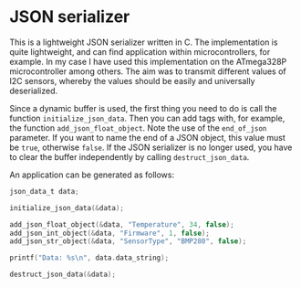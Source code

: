 # JSON serializer

This is a lightweight JSON serializer written in C. The implementation is quite lightweight, and can find application within microcontrollers, for example. In my case I have used this implementation on the ATmega328P microcontroller among others. The aim was to transmit different values of I2C sensors, whereby the values should be easily and universally deserialized.

Since a dynamic buffer is used, the first thing you need to do is call the function `initialize_json_data`. Then you can add tags with, for example, the function `add_json_float_object`. Note the use of the `end_of_json` parameter. If you want to name the end of a JSON object, this value must be `true`, otherwise `false`. If the JSON serializer is no longer used, you have to clear the buffer independently by calling `destruct_json_data`.

An application can be generated as follows:

```c
json_data_t data;

initialize_json_data(&data);

add_json_float_object(&data, "Temperature", 34, false);
add_json_int_object(&data, "Firmware", 1, false);
add_json_str_object(&data, "SensorType", "BMP280", false);

printf("Data: %s\n", data.data_string);

destruct_json_data(&data);
```
